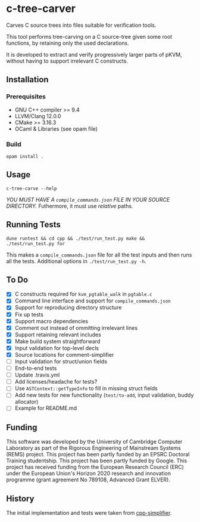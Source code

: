 <!--                                                                                  -->
<!--  The following parts of c-tree-carver contain new code released under the        -->
<!--  BSD 2-Clause License:                                                           -->
<!--  * `bin`                                                                         -->
<!--  * `cpp/src/debug.hpp`                                                           -->
<!--  * `cpp/src/debug_printers.cpp`                                                  -->
<!--  * `cpp/src/debug_printers.hpp`                                                  -->
<!--  * `cpp/src/source_range_hash.hpp`                                               -->
<!--  * `lib`                                                                         -->
<!--  * `test`                                                                        -->
<!--                                                                                  -->
<!--  Copyright (c) 2022 Dhruv Makwana                                                -->
<!--  All rights reserved.                                                            -->
<!--                                                                                  -->
<!--  This software was developed by the University of Cambridge Computer             -->
<!--  Laboratory as part of the Rigorous Engineering of Mainstream Systems            -->
<!--  (REMS) project. This project has been partly funded by an EPSRC                 -->
<!--  Doctoral Training studentship. This project has been partly funded by           -->
<!--  Google. This project has received funding from the European Research            -->
<!--  Council (ERC) under the European Union's Horizon 2020 research and              -->
<!--  innovation programme (grant agreement No 789108, Advanced Grant                 -->
<!--  ELVER).                                                                         -->
<!--                                                                                  -->
<!--  BSD 2-Clause License                                                            -->
<!--                                                                                  -->
<!--  Redistribution and use in source and binary forms, with or without              -->
<!--  modification, are permitted provided that the following conditions              -->
<!--  are met:                                                                        -->
<!--  1. Redistributions of source code must retain the above copyright               -->
<!--     notice, this list of conditions and the following disclaimer.                -->
<!--  2. Redistributions in binary form must reproduce the above copyright            -->
<!--     notice, this list of conditions and the following disclaimer in              -->
<!--     the documentation and/or other materials provided with the                   -->
<!--     distribution.                                                                -->
<!--                                                                                  -->
<!--  THIS SOFTWARE IS PROVIDED BY THE AUTHOR AND CONTRIBUTORS ``AS IS''              -->
<!--  AND ANY EXPRESS OR IMPLIED WARRANTIES, INCLUDING, BUT NOT LIMITED               -->
<!--  TO, THE IMPLIED WARRANTIES OF MERCHANTABILITY AND FITNESS FOR A                 -->
<!--  PARTICULAR PURPOSE ARE DISCLAIMED.  IN NO EVENT SHALL THE AUTHOR OR             -->
<!--  CONTRIBUTORS BE LIABLE FOR ANY DIRECT, INDIRECT, INCIDENTAL,                    -->
<!--  SPECIAL, EXEMPLARY, OR CONSEQUENTIAL DAMAGES (INCLUDING, BUT NOT                -->
<!--  LIMITED TO, PROCUREMENT OF SUBSTITUTE GOODS OR SERVICES; LOSS OF                -->
<!--  USE, DATA, OR PROFITS; OR BUSINESS INTERRUPTION) HOWEVER CAUSED AND             -->
<!--  ON ANY THEORY OF LIABILITY, WHETHER IN CONTRACT, STRICT LIABILITY,              -->
<!--  OR TORT (INCLUDING NEGLIGENCE OR OTHERWISE) ARISING IN ANY WAY OUT              -->
<!--  OF THE USE OF THIS SOFTWARE, EVEN IF ADVISED OF THE POSSIBILITY OF              -->
<!--  SUCH DAMAGE.                                                                    -->
<!--                                                                                  -->
<!--  All other parts involve adapted code, with the new code subject to the          -->
<!--  above BSD 2-Clause licence and the original code subject to its MIT             -->
<!--  licence.                                                                        -->
<!--                                                                                  -->
<!--  The MIT License (MIT)                                                           -->
<!--                                                                                  -->
<!--  Copyright (c) 2016 Takaaki Hiragushi                                            -->
<!--                                                                                  -->
<!--  Permission is hereby granted, free of charge, to any person obtaining a copy    -->
<!--  of this software and associated documentation files (the "Software"), to deal   -->
<!--  in the Software without restriction, including without limitation the rights    -->
<!--  to use, copy, modify, merge, publish, distribute, sublicense, and/or sell       -->
<!--  copies of the Software, and to permit persons to whom the Software is           -->
<!--  furnished to do so, subject to the following conditions:                        -->
<!--                                                                                  -->
<!--  The above copyright notice and this permission notice shall be included in all  -->
<!--  copies or substantial portions of the Software.                                 -->
<!--                                                                                  -->
<!--  THE SOFTWARE IS PROVIDED "AS IS", WITHOUT WARRANTY OF ANY KIND, EXPRESS OR      -->
<!--  IMPLIED, INCLUDING BUT NOT LIMITED TO THE WARRANTIES OF MERCHANTABILITY,        -->
<!--  FITNESS FOR A PARTICULAR PURPOSE AND NONINFRINGEMENT. IN NO EVENT SHALL THE     -->
<!--  AUTHORS OR COPYRIGHT HOLDERS BE LIABLE FOR ANY CLAIM, DAMAGES OR OTHER          -->
<!--  LIABILITY, WHETHER IN AN ACTION OF CONTRACT, TORT OR OTHERWISE, ARISING FROM,   -->
<!--  OUT OF OR IN CONNECTION WITH THE SOFTWARE OR THE USE OR OTHER DEALINGS IN THE   -->
<!--  SOFTWARE.                                                                       -->
<!--                                                                                  -->

c-tree-carver
====

Carves C source trees into files suitable for verification tools.

This tool performs tree-carving on a C source-tree given some root functions,
by retaining only the used declarations.

It is developed to extract and verify progressively larger parts of
pKVM, without having to support irrelevant C constructs.

## Installation

### Prerequisites

- GNU C++ compiler >= 9.4
- LLVM/Clang 12.0.0
- CMake >= 3.16.3
- OCaml & Libraries (see opam file)

### Build


```
opam install .
```


## Usage

```
c-tree-carve --help
```

*YOU MUST HAVE A `compile_commands.json` FILE IN YOUR SOURCE DIRECTORY.*
Futhermore, it must use *relative* paths.


## Running Tests

```
dune runtest && cd cpp && ./test/run_test.py make && ./test/run_test.py for
```

This makes a `compile_commands.json` file for all the test inputs and then runs
all the tests. Additional options in `./test/run_test.py -h`.

## To Do

- [x] C constructs required for `kvm_pgtable_walk` in `pgtable.c`
- [x] Command line interface and support for `compile_commands.json`
- [x] Support for reproducing directory structure
- [x] Fix up tests
- [x] Support macro dependencies
- [x] Comment out instead of ommitting irrelevant lines
- [x] Support retaining relevant includes
- [x] Make build system straightforward
- [x] Input validation for top-level decls
- [X] Source locations for comment-simplifier
- [ ] Input validation for struct/union fields
- [ ] End-to-end tests
- [ ] Update .travis.yml
- [ ] Add licenses/headache for tests?
- [ ] Use `ASTContext::getTypeInfo` to fill in missing struct fields
- [ ] Add new tests for new functionality (`test/to-add`, input validation, buddy allocator)
- [ ] Example for README.md

## Funding

This software was developed by the University of Cambridge Computer
Laboratory as part of the Rigorous Engineering of Mainstream Systems
(REMS) project. This project has been partly funded by an EPSRC
Doctoral Training studentship. This project has been partly funded by
Google. This project has received funding from the European Research
Council (ERC) under the European Union's Horizon 2020 research and
innovation programme (grant agreement No 789108, Advanced Grant
ELVER).

## History

The initial implementation and tests
were taken from [cpp-simplifier](https://github.com/logicmachine/cpp-simplifier/).
